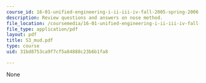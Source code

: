 ```yaml
---
course_id: 16-01-unified-engineering-i-ii-iii-iv-fall-2005-spring-2006
description: Review questions and answers on nose method.
file_location: /coursemedia/16-01-unified-engineering-i-ii-iii-iv-fall-2005-spring-2006/31bd8753ca9f7cf5a84888c23b6b1fa8_S3_mud.pdf
file_type: application/pdf
layout: pdf
title: S3_mud.pdf
type: course
uid: 31bd8753ca9f7cf5a84888c23b6b1fa8

---
```

None